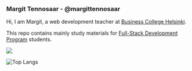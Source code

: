 ### Margit Tennosaar - @margittennosaar

Hi, I am Margit, a web development teacher at [Business College Helsinki](https://en.bc.fi/). 

This repo contains mainly study materials for [Full-Stack Development Program](https://en.bc.fi/qualifications/full-stack-web-developer-program/) students. 

![](https://komarev.com/ghpvc/?username=margittennosaar&color=orange)


![Top Langs](https://github-readme-stats.vercel.app/api/top-langs/?username=margittennosaar&theme=swift)

